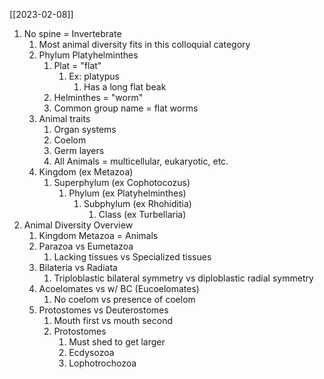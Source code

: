 [[2023-02-08]]

1. No spine = Invertebrate
	1. Most animal diversity fits in this colloquial category 
	2. Phylum Platyhelminthes
		1. Plat = "flat"
			1. Ex: platypus
				1. Has a long flat beak
		2. Helminthes = "worm"
		3. Common group name = flat worms
	3. Animal traits
		1. Organ systems
		2. Coelom
		3. Germ layers 
		4. All Animals = multicellular, eukaryotic, etc.
	4. Kingdom (ex Metazoa)
		1. Superphylum (ex Cophotocozus)
			1. Phylum (ex Platyhelminthes)
				1. Subphylum (ex Rhohiditia)
					1. Class (ex Turbellaria)
2. Animal Diversity Overview
	1. Kingdom Metazoa = Animals
	2. Parazoa vs Eumetazoa
		1. Lacking tissues vs Specialized tissues
	3. Bilateria vs Radiata
		1. Triploblastic bilateral symmetry vs diploblastic radial symmetry 
	4. Acoelomates vs w/ BC (Eucoelomates)
		1. No coelom vs presence of coelom 
	5. Protostomes vs Deuterostomes
		1. Mouth first vs mouth second
		2. Protostomes
			1. Must shed to get larger
			2. Ecdysozoa
			3. Lophotrochozoa
